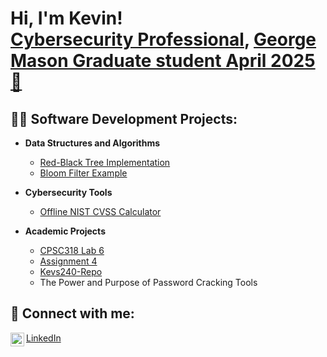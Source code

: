 <h1>Hi, I'm Kevin! <br/><a href="https://github.com/MaddoxsDad">Cybersecurity Professional</a>, <a href="https://www.linkedin.com/in/kevinlandrycyber">George Mason Graduate student April 2025🚀 </a></h1>

<h2>👨‍💻 Software Development Projects:</h2>

- **Data Structures and Algorithms**
  - [Red-Black Tree Implementation](https://github.com/MaddoxsDad/RedBlack)
  - [Bloom Filter Example](https://github.com/MaddoxsDad/BloomFilter)

- **Cybersecurity Tools**
  - [Offline NIST CVSS Calculator](https://github.com/MaddoxsDad/Offline-NIST-CVSS-Calculator)

- **Academic Projects**
  - [CPSC318 Lab 6](https://github.com/MaddoxsDad/CPSC318-Lab6)
  - [Assignment 4](https://github.com/MaddoxsDad/assignment4)
  - [Kevs240-Repo](https://github.com/MaddoxsDad/Kevs240-Repo)
  - The Power and Purpose of Password Cracking Tools

<h2>🤳 Connect with me:</h2>

<a href="https://www.linkedin.com/in/kevinlandrycyber"><img align="left" alt="Kevin | LinkedIn" width="22px" src="https://cdn.jsdelivr.net/npm/simple-icons@v3/icons/linkedin.svg" /></a>
<a href="https://www.linkedin.com/in/kevinlandrycyber">LinkedIn</a>

